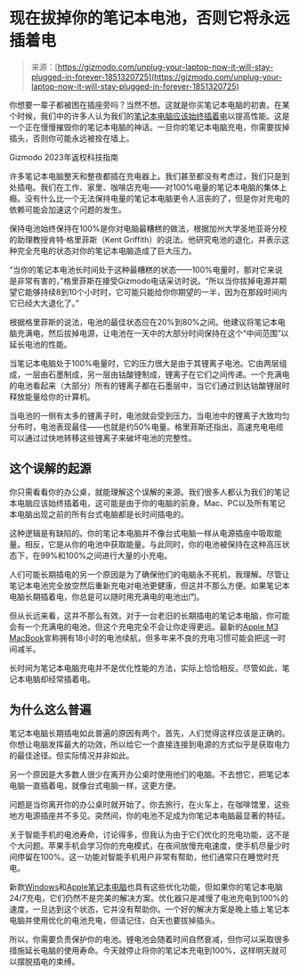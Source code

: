 <!--yml

类别：未分类

日期：2024-05-29 12:38:31

-->

# 现在拔掉你的笔记本电池，否则它将永远插着电

> 来源：[https://gizmodo.com/unplug-your-laptop-now-it-will-stay-plugged-in-forever-1851320725](https://gizmodo.com/unplug-your-laptop-now-it-will-stay-plugged-in-forever-1851320725)

你想要一辈子都被困在插座旁吗？当然不想。这就是你买笔记本电脑的初衷。在某个时候，我们中的许多人认为我们的[笔记本电脑应该始终插着电](https://gizmodo.com/how-to-take-care-of-your-laptop-battery-the-right-way-1588054667)以提高性能。这是一个正在慢慢摧毁你的笔记本电脑的神话。一旦你的笔记本电脑充电，你需要拔掉插头，否则你可能永远被拴在墙上。

Gizmodo 2023年返校科技指南

<track kind="captions" label="英语" src="https://kinja.com/api/videoupload/caption/20930.vtt" srclang="en">

许多笔记本电脑整天和整夜都插在充电器上。我们甚至都没有考虑过，我们只是到处插电。我们在工作、家里、咖啡店充电——对100%电量的笔记本电脑的集体上瘾。没有什么比一个无法保持电量的笔记本电脑更令人沮丧的了，但是你对充电的依赖可能会加速这个问题的发生。

保持电池始终保持在100%是你对电脑最糟糕的做法，根据加州大学圣地亚哥分校的助理教授肯特·格里菲斯（Kent Griffith）的说法。他研究电池的退化，并表示这种完全充电的状态对你的笔记本电脑造成了巨大压力。

“当你的笔记本电池长时间处于这种最糟糕的状态——100%电量时，那对它来说是非常有害的，”格里菲斯在接受Gizmodo电话采访时说。“所以当你拔掉电源并期望它能够持续8到10个小时时，它可能只能给你你期望的一半，因为在那段时间内它已经大大退化了。”

根据格里菲斯的说法，电池的最佳状态应在20%到80%之间。他建议将笔记本电脑充满电，然后拔掉电源，让电池在一天中的大部分时间保持在这个“中间范围”以延长电池的性能。

当笔记本电脑处于100%电量时，它的压力很大是由于其锂离子电池。它由两层组成，一层由石墨制成，另一层由钴酸锂制成，锂离子在它们之间传递。一个充满电的电池看起来（大部分）所有的锂离子都在石墨层中，当它们通过到达钴酸锂层时释放能量给你的计算机。

当电池的一侧有太多的锂离子时，电池就会受到压力。当电池中的锂离子大致均匀分布时，电池表现最佳——也就是约50%电量。格里菲斯还指出，高速充电电缆可以通过过快地转移这些锂离子来破坏电池的完整性。

## **这个误解的起源**

你只需看看你的办公桌，就能理解这个误解的来源。我们很多人都认为我们的笔记本电脑应该始终插着电，这可能是由于你的电脑的前身。Mac、PC以及所有笔记本电脑出现之前的所有台式电脑都是长时间插电的。

这种逻辑是有缺陷的。你的笔记本电脑并不像台式电脑一样从电源插座中吸取能量。相反，它是从你的电池中获取能量。与此同时，你的电池被保持在这种高压状态下，在99%和100%之间进行大量的小充电。

人们可能长期插电的另一个原因是为了确保他们的电脑永不死机，我理解。尽管让笔记本电池完全放空然后重新充电对电池更健康，但这并不那么方便。如果笔记本电脑长期插着电，你总是可以随时用充满电的电池出门。

但从长远来看，这并不那么有效。对于一台老旧的长期插电的笔记本电脑，你可能会有一个充满电的电池，但这个充电完全不会让你走得更远。最新的[Apple M3 MacBook](https://gizmodo.com/macbook-air-first-look-2024-m3-apple-1851306739)宣称拥有18小时的电池续航，但多年来不良的充电习惯可能会把这一时间减半。

长时间为笔记本电脑充电并不是优化性能的方法，实际上恰恰相反。尽管如此，笔记本电脑却经常插着电。

## **为什么这么普遍**

笔记本电脑长期插电如此普遍的原因有两个。首先，人们觉得这样应该是正确的。你想让电脑发挥最大的功效，所以给它一个直接连接到电源的方式似乎是获取电力的最佳途径。但实际情况并非如此。

另一个原因是大多数人很少在离开办公桌时使用他们的电脑。不去想它，把笔记本电脑一直插着电，就像台式电脑一样，这更方便。

问题是当你离开你的办公桌时就开始了。你去旅行，在火车上，在咖啡馆里，这些地方电源插座并不多见。突然间，你的电池不足成为你笔记本电脑最显著的特征。

关于智能手机的电池寿命，讨论得多，但我认为由于它们优化的充电功能，这不是个大问题。苹果手机会学习你的充电模式，在夜间放慢充电速度，使手机尽量少时间停留在100%。这一功能对智能手机用户非常有帮助，他们通常只在睡觉时充电。

新款[Windows](https://support.microsoft.com/en-us/windows/use-smart-charging-in-windows-2ac1b4ba-6027-410a-b80e-f6767d867002)和[Apple笔记本电脑](https://support.apple.com/en-us/102338)也具有这些优化功能，但如果你的笔记本电脑24/7充电，它们仍然不是完美的解决方案。优化器只是减慢了电池充电到100%的速度，一旦达到这个状态，它并没有帮助你。一个好的解决方案是晚上插上笔记本电脑并使用优化的电池充电，但请记住，白天也要拔掉插头。

所以，你需要负责保护你的电池。锂电池会随着时间自然衰减，但你可以采取很多措施延长电脑的使用寿命。今天就停止将你的笔记本充电到100%，这样明天就可以摆脱插电的束缚。
